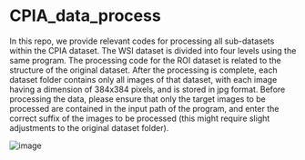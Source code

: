 # CPIA_data_process


  In this repo, we provide relevant codes for processing all sub-datasets within the CPIA dataset. The WSI dataset is divided into four levels using the same program. The processing code for the ROI dataset is related to the structure of the original dataset. After the processing is complete, each dataset folder contains only all images of that dataset, with each image having a dimension of 384x384 pixels, and is stored in jpg format. 
  Before processing the data, please ensure that only the target images to be processed are contained in the input path of the program, and enter the correct suffix of the images to be processed (this might require slight adjustments to the original dataset folder).
  
![image](https://github.com/Desperadodo/CPIA_data_process/assets/87553719/6a97801d-c104-4224-8458-5c5ffeafb738)


